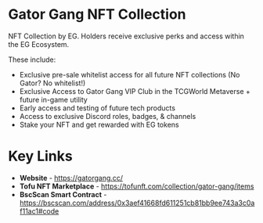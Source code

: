# Gator Gang NFT Collection
NFT Collection by EG. Holders receive exclusive perks and access within the EG Ecosystem. <p>

These include: <p>

* Exclusive pre-sale whitelist access for all future NFT collections (No Gator? No whitelist!)
* Exclusive Access to Gator Gang VIP Club in the TCGWorld Metaverse + future in-game utility
* Early access and testing of future tech products
* Access to exclusive Discord roles, badges, & channels
* Stake your NFT and get rewarded with EG tokens 

# Key Links
* <b>Website</b> - https://gatorgang.cc/
* <b>Tofu NFT Marketplace</b> - https://tofunft.com/collection/gator-gang/items
* <b>BscScan Smart Contract</b> - https://bscscan.com/address/0x3aef41668fd611251cb81bb9ee743a3c0af11ac1#code
